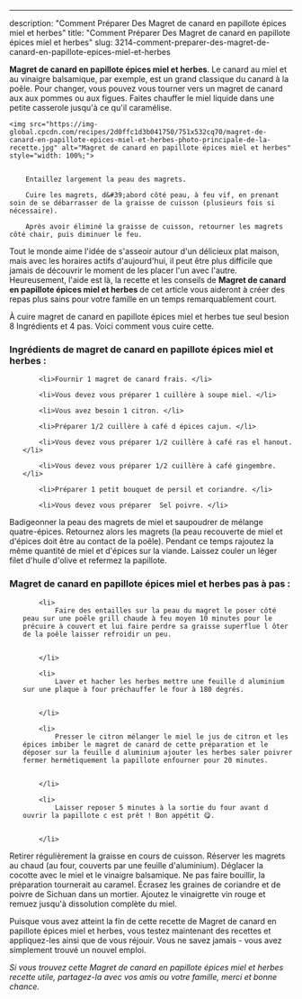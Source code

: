 ---
description: "Comment Préparer Des Magret de canard en papillote épices miel et herbes"
title: "Comment Préparer Des Magret de canard en papillote épices miel et herbes"
slug: 3214-comment-preparer-des-magret-de-canard-en-papillote-epices-miel-et-herbes

<p>
	<strong>Magret de canard en papillote épices miel et herbes</strong>. 
	Le canard au miel et au vinaigre balsamique, par exemple, est un grand classique du canard à la poêle. Pour changer, vous pouvez vous tourner vers un magret de canard aux aux pommes ou aux figues. Faites chauffer le miel liquide dans une petite casserole jusqu&#39;à ce qu&#39;il caramélise.
</p>
<p>
	
	<img src="https://img-global.cpcdn.com/recipes/2d0ffc1d3b041750/751x532cq70/magret-de-canard-en-papillote-epices-miel-et-herbes-photo-principale-de-la-recette.jpg" alt="Magret de canard en papillote épices miel et herbes" style="width: 100%;">
	
	
		Entaillez largement la peau des magrets.
	
		Cuire les magrets, d&#39;abord côté peau, à feu vif, en prenant soin de se débarrasser de la graisse de cuisson (plusieurs fois si nécessaire).
	
		Après avoir éliminé la graisse de cuisson, retourner les magrets côté chair, puis diminuer le feu.
	
</p>

Tout le monde aime l'idée de s'asseoir autour d'un délicieux plat maison, mais avec les horaires actifs d'aujourd'hui, il peut être plus difficile que jamais de découvrir le moment de les placer l'un avec l'autre. Heureusement, l'aide est là, la recette et les conseils de <strong> Magret de canard en papillote épices miel et herbes </strong> de cet article vous aideront à créer des repas plus sains pour votre famille en un temps remarquablement court.

<!--inarticleads1-->

À cuire magret de canard en papillote épices miel et herbes tue seul besion 8 Ingrédients et 4 pas. Voici comment vous cuire cette.

<h3>Ingrédients de magret de canard en papillote épices miel et herbes :</h3>

<ol>
	
		<li>Fournir 1 magret de canard frais. </li>
	
		<li>Vous devez vous préparer 1 cuillère à soupe miel. </li>
	
		<li>Vous avez besoin 1 citron. </li>
	
		<li>Préparer 1/2 cuillère à café d épices cajun. </li>
	
		<li>Vous devez vous préparer 1/2 cuillère à café ras el hanout. </li>
	
		<li>Vous devez vous préparer 1/2 cuillère à café gingembre. </li>
	
		<li>Préparer 1 petit bouquet de persil et coriandre. </li>
	
		<li>Vous devez vous préparer  Sel poivre. </li>
	
</ol>

Badigeonner la peau des magrets de miel et saupoudrer de mélange quatre-épices. Retournez alors les magrets (la peau recouverte de miel et d&#39;épices doit être au contact de la poêle). Pendant ce temps rajoutez la même quantité de miel et d&#39;épices sur la viande. Laissez couler un léger filet d&#39;huile d&#39;olive et refermez la papillote. 

<!--inarticleads2-->

<h3>Magret de canard en papillote épices miel et herbes pas à pas :</h3>

<ol>
	
		<li>
			Faire des entailles sur la peau du magret le poser côté peau sur une poêle grill chaude à feu moyen 10 minutes pour le précuire à couvert et lui faire perdre sa graisse superflue l ôter de la poêle laisser refroidir un peu.
			
			
		</li>
	
		<li>
			Laver et hacher les herbes mettre une feuille d aluminium sur une plaque à four préchauffer le four à 180 degrés.
			
			
		</li>
	
		<li>
			Presser le citron mélanger le miel le jus de citron et les épices imbiber le magret de canard de cette préparation et le déposer sur la feuille d aluminium ajouter les herbes saler poivrer fermer hermétiquement la papillote enfourner pour 20 minutes.
			
			
		</li>
	
		<li>
			Laisser reposer 5 minutes à la sortie du four avant d ouvrir la papillote c est prêt ! Bon appétit 😋.
			
			
		</li>
	
</ol>

Retirer régulièrement la graisse en cours de cuisson. Réserver les magrets au chaud (au four, couverts par une feuille d&#39;aluminium). Déglacer la cocotte avec le miel et le vinaigre balsamique. Ne pas faire bouillir, la préparation tournerait au caramel. Écrasez les graines de coriandre et de poivre de Sichuan dans un mortier. Ajoutez le vinaigrette vin rouge et remuez jusqu&#39;à dissolution complète du miel. 

<!--inarticleads1-->

<p>
Puisque vous avez atteint la fin de cette recette de Magret de canard en papillote épices miel et herbes, vous testez maintenant des recettes et appliquez-les ainsi que de vous réjouir. Vous ne savez jamais - vous avez simplement trouvé un nouvel emploi.
</p>

<p>
<i>Si vous trouvez cette Magret de canard en papillote épices miel et herbes recette utile, partagez-la avec vos amis ou votre famille, merci et bonne chance.</i>
</p>
